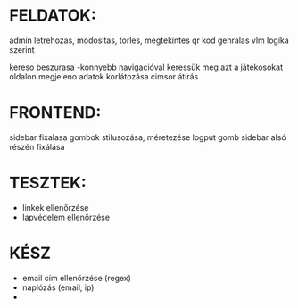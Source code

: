 # FELDATOK:
admin letrehozas, modositas, torles, megtekintes
qr kod genralas vlm logika szerint

kereso beszurasa -konnyebb navigacióval keressük meg azt a játékosokat
oldalon megjeleno adatok korlátozása
cimsor átírás

# FRONTEND:
sidebar fixalasa
gombok stilusozása, méretezése
logput gomb sidebar alsó részén fixálása



# TESZTEK:
* linkek ellenőrzése
* lapvédelem ellenőrzése

# KÉSZ  
*  email cím ellenőrzése (regex)
* naplózás (email, ip)
* 